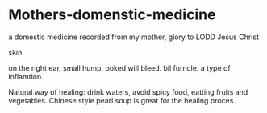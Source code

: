 # Mothers-domenstic-medicine
 a domestic medicine recorded from my mother, glory to LODD Jesus Christ
 
skin 

on the right ear, small hump, poked will bleed. 
bil furncle. a type of inflamtion.

Natural way of healing:
 drink waters, avoid spicy food, eatting fruits and vegetables. Chinese style pearl soup is great for the healing proces.

 
 
 
